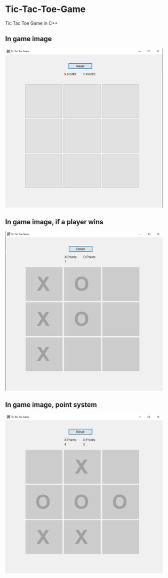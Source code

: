 # Tic-Tac-Toe-Game
Tic Tac Toe Game in C++

## In game image
![How the app looks loaded up](https://github.com/ryanalumkal/Tic-Tac-Toe-Game/blob/master/images/app%20image.png)

## In game image, if a player wins
![If player x wins a match](https://github.com/ryanalumkal/Tic-Tac-Toe-Game/blob/master/images/x_win.png)

## In game image, point system
![How the point system looks/works](https://github.com/ryanalumkal/Tic-Tac-Toe-Game/blob/master/images/points_system.png)
